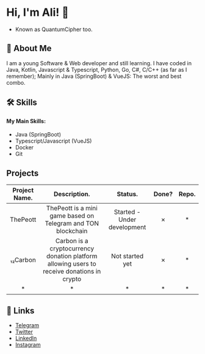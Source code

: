 
# Hi, I'm Ali! 👋
- Known as QuantumCipher too.

## 🚀 About Me
I am a young Software & Web developer and still learning. I have coded in Java, Kotlin, Javascript & Typescript, Python, Go, C#, C/C++ (as far as I remember); Mainly in Java (SpringBoot) & VueJS: The worst and best combo.


## 🛠 Skills
#### My Main Skills:
- Java (SpringBoot)
- Typescript/Javascript (VueJS)
- Docker
- Git

## Projects
| **Project Name.** 	|                                       **Description.**                                      	|         **Status.**         	| **Done?** 	| **Repo.** 	|
|:-----------------:	|:-------------------------------------------------------------------------------------------:	|:---------------------------:	|:---------:	|:---------:	|
|      ThePeott     	|                 ThePeott is a mini game based on Telegram and TON blockchain                	| Started - Under development 	|     ✗     	|     *     	|
|      ₁₂Carbon     	| Carbon is a cryptocurrency donation platform allowing users to receive donations in crypto  	|       Not started yet       	|     ✗     	|     *     	|
|         *         	|                                              *                                              	|              *              	|     *     	|     *     	|

## 🔗 Links
* [Telegram](https://t.me/QuantumCipherr)
* [Twitter](https://x.com/QuantumCipherr)
* [LinkedIn](https://www.linkedin.com/in/ali-salmanian-43b12525a/)
* [Instagram](https://instagram.com/qu.cipher)
